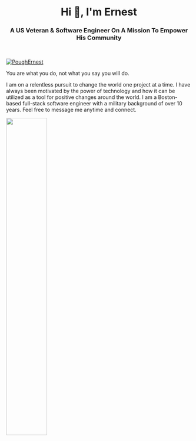 <h1 align="center">Hi 👋, I'm Ernest</h1>
<h3 align="center">A US Veteran & Software Engineer On A Mission To Empower His Community</h3>

<br>
<p align="left"> <a href="https://twitter.com/PoughErnest" target="blank"><img src="https://img.shields.io/twitter/follow/PoughErnest?logo=twitter&style=for-the-badge" alt="PoughErnest" /></a> </p>

You are what you do, not what you say you will do. 

I am on a relentless pursuit to change the world one project at a time. I have always been motivated by the power of technology and how it can be utilized as a tool for positive changes around the world. I am a Boston-based full-stack software engineer with a military background of over 10 years. Feel free to message me anytime and connect. 

<img  width="47%" src="https://github-readme-stats.vercel.app/api/top-langs/?username=poughe&layout=compact" />
